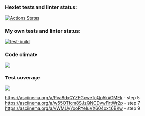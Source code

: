 ### Hexlet tests and linter status:
[![Actions Status](https://github.com/KatherinaLiponina/java-project-71/workflows/hexlet-check/badge.svg)](https://github.com/KatherinaLiponina/java-project-71/actions)

### My own tests and linter status:
[![test-build](https://github.com/KatherinaLiponina/java-project-71/actions/workflows/test-build.yml/badge.svg)](https://github.com/KatherinaLiponina/java-project-71/actions/workflows/test-build.yml)

### Code climate
<a href="https://codeclimate.com/github/KatherinaLiponina/java-project-71/maintainability"><img src="https://api.codeclimate.com/v1/badges/55741dd36cd46043f0dc/maintainability" /></a>

### Test coverage
<a href="https://codeclimate.com/github/KatherinaLiponina/java-project-71/test_coverage"><img src="https://api.codeclimate.com/v1/badges/55741dd36cd46043f0dc/test_coverage" /></a>

https://asciinema.org/a/Pva8dxQYZFGxweTcQp5kAGMEk - step 5
https://asciinema.org/a/w55OTfqm8SJzQNCDvwFhtWr2p - step 7
https://asciinema.org/a/vWMUyVooRYeIuVX604ox46BKw - step 9

